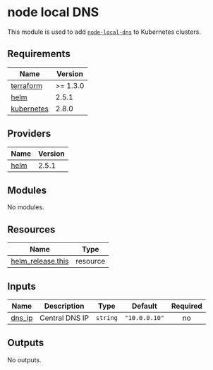 # node local DNS

This module is used to add [`node-local-dns`](https://kubernetes.io/docs/tasks/administer-cluster/nodelocaldns/) to Kubernetes clusters.

## Requirements

| Name | Version |
|------|---------|
| <a name="requirement_terraform"></a> [terraform](#requirement\_terraform) | >= 1.3.0 |
| <a name="requirement_helm"></a> [helm](#requirement\_helm) | 2.5.1 |
| <a name="requirement_kubernetes"></a> [kubernetes](#requirement\_kubernetes) | 2.8.0 |

## Providers

| Name | Version |
|------|---------|
| <a name="provider_helm"></a> [helm](#provider\_helm) | 2.5.1 |

## Modules

No modules.

## Resources

| Name | Type |
|------|------|
| [helm_release.this](https://registry.terraform.io/providers/hashicorp/helm/2.5.1/docs/resources/release) | resource |

## Inputs

| Name | Description | Type | Default | Required |
|------|-------------|------|---------|:--------:|
| <a name="input_dns_ip"></a> [dns\_ip](#input\_dns\_ip) | Central DNS IP | `string` | `"10.0.0.10"` | no |

## Outputs

No outputs.
